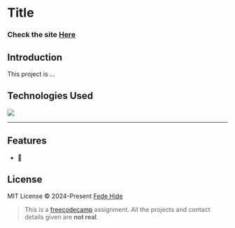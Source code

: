 # Title

### Check the site [Here](https://page.vercel.app/ " title")

## Introduction
This project is ...

## Technologies Used
<div>
	<a href="https://skillicons.dev">
		<img src="https://skillicons.dev/icons?i=nextjs,ts,sass" />
	</a>
</div>

------------

<!-- [![palindome-checker-ss.webp](https://raw.githubusercontent.com/FedeHide/palindrome-checker/main/public/assets/palindome-checker-ss.webp)](https://palindrome-checker-eight.vercel.app/) -->

## Features

- 📑 

## License

MIT License © 2024-Present [Fede Hide](https://github.com/FedeHide)


> This is a [freecodecamp](https://www.freecodecamp.org/ "freecodecamp") assignment. All the projects and contact details given are **not real**.